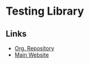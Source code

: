 # Testing Library

<!--
https://github.com/rocketseat-education/pizzashop-web/blob/main/src/components/pagination.spec.tsx
-->

## Links

- [Org. Repository](https://github.com/testing-library)
- [Main Website](https://testing-library.com)

